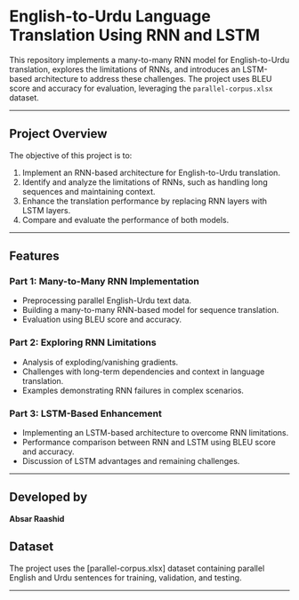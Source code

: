 # **English-to-Urdu Language Translation Using RNN and LSTM**

This repository implements a many-to-many RNN model for English-to-Urdu translation, explores the limitations of RNNs, and introduces an LSTM-based architecture to address these challenges. The project uses BLEU score and accuracy for evaluation, leveraging the `parallel-corpus.xlsx` dataset.

---

## **Project Overview**

The objective of this project is to:
1. Implement an RNN-based architecture for English-to-Urdu translation.
2. Identify and analyze the limitations of RNNs, such as handling long sequences and maintaining context.
3. Enhance the translation performance by replacing RNN layers with LSTM layers.
4. Compare and evaluate the performance of both models.

---

## **Features**

### Part 1: **Many-to-Many RNN Implementation**
- Preprocessing parallel English-Urdu text data.
- Building a many-to-many RNN-based model for sequence translation.
- Evaluation using BLEU score and accuracy.

### Part 2: **Exploring RNN Limitations**
- Analysis of exploding/vanishing gradients.
- Challenges with long-term dependencies and context in language translation.
- Examples demonstrating RNN failures in complex scenarios.

### Part 3: **LSTM-Based Enhancement**
- Implementing an LSTM-based architecture to overcome RNN limitations.
- Performance comparison between RNN and LSTM using BLEU score and accuracy.
- Discussion of LSTM advantages and remaining challenges.

---

## Developed by 
**Absar Raashid**

## **Dataset**

The project uses the [parallel-corpus.xlsx] dataset containing parallel English and Urdu sentences for training, validation, and testing.

---

